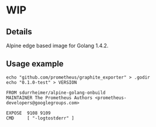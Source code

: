 
# WIP

## Details

Alpine edge based image for Golang 1.4.2.

## Usage example

```
echo "github.com/prometheus/graphite_exporter" > .godir
echo "0.1.0-test" > VERSION
```

```
FROM sdurrheimer/alpine-golang-onbuild
MAINTAINER The Prometheus Authors <prometheus-developers@googlegroups.com>

EXPOSE  9108 9109
CMD     [ "-logtostderr" ]
```
